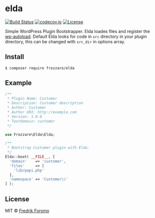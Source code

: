 # elda

[![Build Status](https://travis-ci.org/frozzare/wp-elda.svg?branch=master)](https://travis-ci.org/frozzare/wp-elda)  [![codecov.io](http://codecov.io/github/frozzare/wp-elda/coverage.svg?branch=master)](http://codecov.io/github/frozzare/wp-elda?branch=master)
[![License](https://img.shields.io/packagist/l/frozzare/elda.svg)](https://packagist.org/packages/frozzare/elda)

Simple WordPress Plugin Bootstrapper. Elda loades files and register the [wp-autoload](https://github.com/frozzare/wp-autoload). Default Elda looks for code in `src` directory in your plugin directory, this can be changed with `src_dir` in options array.

## Install

```
$ composer require frozzare/elda
```

## Example

```php
/**
 * Plugin Name: Customer
 * Description: Customer description
 * Author: Customer
 * Author URI: http://example.com
 * Version: 1.0.0
 * Textdomain: customer
 */

use Frozzare\Elda\Elda;

/**
 * Bootstrap Customer plugin with Elda.
 */
Elda::boot( __FILE__, [
  'domain'    => 'customer',
  'files'     => [
    'lib/papi.php'
  ],
  'namespace' => 'Customer\\'
] );
```

## License

MIT © [Fredrik Forsmo](https://github.com/frozzare)
